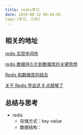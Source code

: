 ```yaml
---
title: redis学习
date: 2019-08-12 08:44:03
tags:[学习, 工作]
---
```


## 相关的地址

[redis 实现中间件](https://blog.csdn.net/brycegao321/article/details/76914854)

[redis 数据持久化到数据库的关键思想](https://www.cnblogs.com/austinspark-jessylu/p/5777197.html)

[Redis 和数据库的结合](http://c.biancheng.net/view/4571.html)

[关于 Redis 学会这 8 点就够了](https://blog.csdn.net/middleware2018/article/details/80355418)

## 总结与思考

- redis
  - 存储方式：key-value
  - 数据结构：
